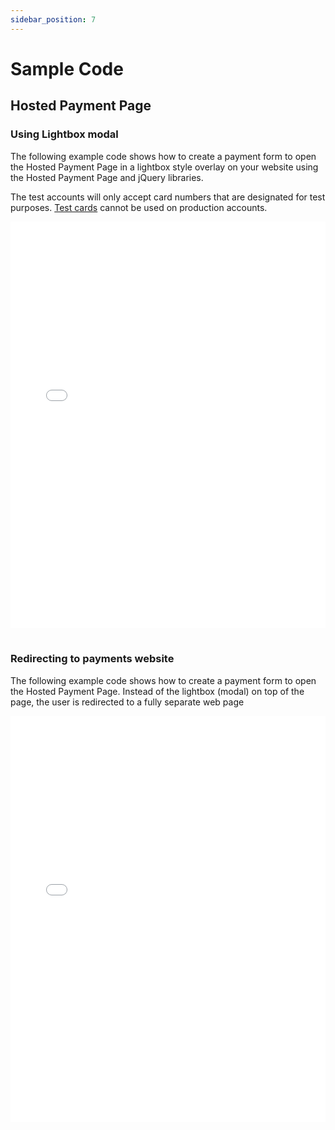 ```yaml
---
sidebar_position: 7
---
```


# Sample Code




## Hosted Payment Page 

### Using Lightbox modal

The following example code shows how to create a payment form to open the Hosted Payment Page in a lightbox style overlay on your website using the Hosted Payment Page and jQuery libraries. 

The test accounts will only accept card numbers that are designated for test purposes. [Test cards](annexes#test-card-data) cannot be used on production accounts.


<iframe width="100%" height="650" src="//jsfiddle.net/MiguelGarcia/0hL4y7jv/36/embedded/html,result/dark/" allowfullscreen="allowfullscreen" allowpaymentrequest frameborder="0"></iframe>


<br/>
<br/>

### Redirecting to payments website
The following example code shows how to create a payment form to open the Hosted Payment Page. Instead of the  lightbox (modal) on top of the page, the user is redirected to a fully separate web page

<iframe width="100%" height="650" src="//jsfiddle.net/MiguelGarcia/jw0eL4hy/3/embedded/html,result/dark/" allowfullscreen="allowfullscreen" allowpaymentrequest frameborder="0"></iframe>